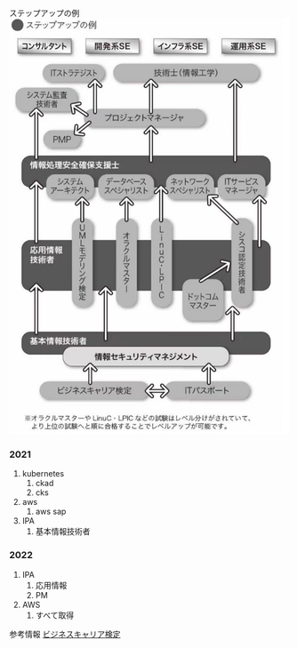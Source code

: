 ステップアップの例
![ステップアップの例](images/certification01.jpg)


### 2021
1. kubernetes
   1. ckad
   2. cks
2. aws
   1. aws sap
3. IPA
   1. 基本情報技術者

### 2022

1. IPA
   1. 応用情報
   2. PM
2. AWS
   1. すべて取得




参考情報
[ビジネスキャリア検定](https://www.javada.or.jp/jigyou/gino/business/bunya.html)